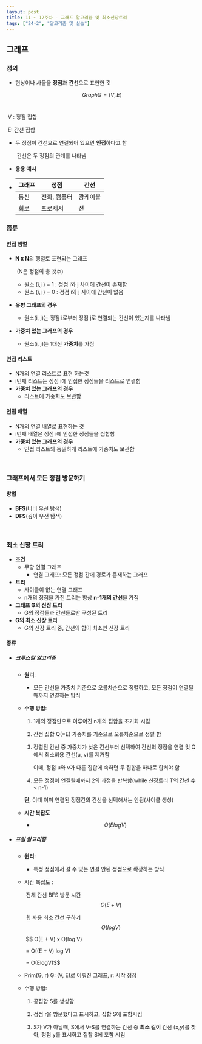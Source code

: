 ```yaml
---
layout: post
title: 11 ~ 12주차 - 그래프 알고리즘 및 최소신장트리
tags: ["24-2", "알고리즘 및 실습"]
---
```


## 그래프

### 정의

- 현상이나 사물을 **정점**과 **간선**으로 표현한 것

$$Graph G = (V, E) $$‎‎ 

​		V : 정점 집합

​		E: 간선 집합

- 두 정점이 간선으로 연결되어 있으면 **인접**하다고 함

  ​	간선은 두 정점의 관계를 나타냄

- **응용 예시**

- | 그래프 | 정점         | 간선     |
  | ------ | ------------ | -------- |
  | 통신   | 전화, 컴퓨터 | 광케이블 |
  | 회로   | 프로세서     | 선       |


### 종류

#### 인접 행렬

- **N x N**의 행렬로 표현되는 그래프

  ​	(N은 정점의 총 갯수)

  - 원소 (i,j ) = 1 : 정점 i와 j 사이에 간선이 존재함
  - 원소 (i,j ) = 0 : 정점 i와 j 사이에 간선이 없음

- **유향 그래프의 경우**
  - 원소(i, j)는 정점 i로부터 정점 j로 연결되는 간선이 있는지를 나타냄

- **가중치 있는 그래프의 경우**
  - 원소(i, j)는 1대신 **가중치**를 가짐

#### 인접 리스트

- N개의 연결 리스트로 표현 하는것
- i번째 리스트는 정점 i에 인접한 정점들을 리스트로 연결함
- **가중치 있는 그래프의 경우**
  - 리스트에 가중치도 보관함

#### 인접 배열

- N개의 연결 배열로 표현하는 것
- i번째 배열은 정점 i에 인접한 정점들을 집합함
- **가중치 있는 그래프의 경우**
  - 인접 리스트와 동일하게 리스트에 가중치도 보관함

<br>

### 그래프에서 모든 정점 방문하기

#### 방법

- **BFS**(너비 우선 탐색)
- **DFS**(깊이 우선 탐색)

<br>

### 최소 신장 트리

- **조건**
  - 무향 연결 그래프
    - 연결 그래프: 모든 정점 간에 경로가 존재하는 그래프
- **트리**
  - 사이클이 없는 연결 그래프
  - n개의 정점을 가진 트리는 항상 **n-1개의 간선**을 가짐
- **그래프 G의 신장 트리**
  - G의 정점들과 간선들로만 구성된 트리
- **G의 최소 신장 트리**
  - G의 신장 트리 중, 간선의 합이 최소인 신장 트리

#### 종류

- ##### 크루스칼 알고리즘

  - **원리**:

    - 모든 간선을 가중치 기준으로 오름차순으로 정렬하고, 모든 정점이 연결될때까지 연결하는 방식

  - **수행 방법**:

    1. 1개의 정점만으로 이루어진 n개의 집합을 초기화 시킴

    2. 간선 집합 Q(=E) 가중치를 기준으로 오름차순으로 정렬 함

    3. 정렬된 간선 중 가중치가 낮은 간선부터 선택하여 간선의 정점을 연결 및 Q에서 최소비용 간선(u, v)를 제거함

          이때, 정점 u와 v가 다른 집합에 속하면 두 집합을 하나로 합쳐야 함

    4. 모든 정점이 연결될때까지 2의 과정을 반복함(while 신장트리 T의 간선 수 < n-1)

    **단**, 이때 이미 연결된 정점간의 간선을 선택해서는 안됨(사이클 생성)

  - **시간 복잡도**

    - $$O(ElogV)$$

- ##### 프림 알고리즘

  - **원리**: 

    - 특정 정점에서 갈 수 있는 연결 안된 정점으로 확장하는 방식

  - 시간 복잡도 : 

    ​	전체 간선 BFS 방문 시간 $$O(E + V)$$

    ​	힙 사용 최소 간선 구하기 $$O(log V)$$

    ​	$$ O(E + V) x O(log V)

    ​	     = O((E + V) log V)

    ​	    = O(ElogV)$$

  - Prim(G, r)      G: (V, E)로 이뤄진 그래프,      r: 시작 정점

  - 수행 방법:

    1. 공집합 S를 생성함

    2. 정점 r을 방문했다고 표시하고, 집합 S에 포함시킴
    3. S가 V가 아닐때, S에서 V-S를 연결하는 간선 중 **최소 길이** 간선 (x,y)를 찾아, 정점 y를 표시하고 집합 S에 포함 시킴


